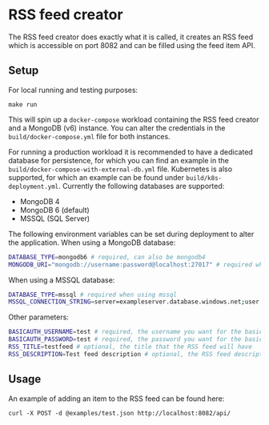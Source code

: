 # RSS feed creator
The RSS feed creator does exactly what it is called, it creates an RSS feed which is accessible on port 8082 and can be filled using the feed item API.

## Setup
For local running and testing purposes:
```
make run
```
This will spin up a `docker-compose` workload containing the RSS feed creator and a MongoDB (v6) instance. You can alter the credentials in the `build/docker-compose.yml` file for both instances.

For running a production workload it is recommended to have a dedicated database for persistence, for which you can find an example in the `build/docker-compose-with-external-db.yml` file. Kubernetes is also supported, for which an example can be found under `build/k8s-deployment.yml`. 
Currently the following databases are supported:
- MongoDB 4
- MongoDB 6 (default)
- MSSQL (SQL Server)

The following environment variables can be set during deployment to alter the application.
When using a MongoDB database:
```bash
DATABASE_TYPE=mongodb6 # required, can also be mongodb4 
MONGODB_URI="mongodb://username:password@localhost:27017" # required when using mongodb
```

When using a MSSQL database:
```bash
DATABASE_TYPE=mssql # required when using mssql
MSSQL_CONNECTION_STRING=server=exampleserver.database.windows.net;user id=testadmin;password=**********;port=1433;database=rssfeed-db; # required when using mssql
```

Other parameters:
```bash
BASICAUTH_USERNAME=test # required, the username you want for the basic authentication
BASICAUTH_PASSWORD=test # required, the password you want for the basic authentication
RSS_TITLE=testfeed # optional, the title that the RSS feed will have
RSS_DESCRIPTION=Test feed description # optional, the RSS feed description
```

## Usage
An example of adding an item to the RSS feed can be found here:
```
curl -X POST -d @examples/test.json http://localhost:8082/api/
```
